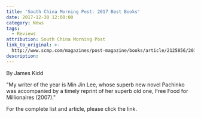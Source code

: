 ```yaml
---
title: 'South China Morning Post: 2017 Best Books'
date: 2017-12-30 12:00:00
category: News
tags:
  - Reviews
attribution: South China Morning Post
link_to_original: >-
  http://www.scmp.com/magazines/post-magazine/books/article/2125856/2017s-best-books-big-name-writers-returned-spotlight
description:
---
```



By James Kidd

"My writer of the year is Min Jin Lee, whose superb new novel Pachinko was accompanied by a timely reprint of her superb old one, Free Food for Millionaires (2007)."

For the complete list and article, please click the link.&nbsp;